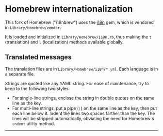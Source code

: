 Homebrew internationalization
=============================

This fork of Homebrew ("i18nbrew") uses the [i18n][] gem, which is vendored in
`Library/Homebrew/vendor`.

It is loaded and initialized in `Library/Homebrew/i18n.rb`, thus making the `t`
(translation) and `l` (localization) methods available globally.

Translated messages
-------------------

The translation files are in `Library/Homebrew/i18n/*.yml`.  Each language is in
a separate file.

Strings are quoted like any YAML string. For ease of maintenance, try to keep to
the following two styles:

 * For single-line strings, enclose the string in double quotes on the same line
   as the key.
 * For multi-line strings, put a pipe (`|`) on the same line as the key, then
   put each line below it. Indent the lines two spaces farther than the key. The
   lines will be stripped automatically, obviating the need for Homebrew's
   `undent` utility method.

----
[i18n]: https://rubygems.org/gems/i18n
